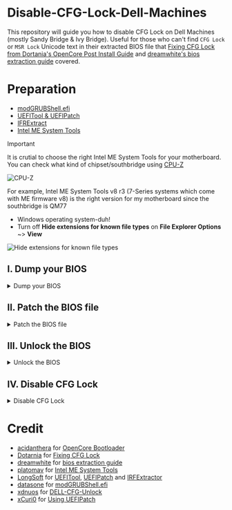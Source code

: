 # Disable-CFG-Lock-Dell-Machines
This repository will guide you how to disable CFG Lock on Dell Machines (mostly Sandy Bridge & Ivy Bridge). Useful for those who can't find ``CFG Lock`` or ``MSR Lock`` Unicode text in their extracted BIOS file that [Fixing CFG Lock from Dortania's OpenCore Post Install Guide](https://dortania.github.io/OpenCore-Post-Install/misc/msr-lock.html) and [dreamwhite's bios extraction guide](https://github.com/dreamwhite/bios-extraction-guide) covered.

# Preparation
- [modGRUBShell.efi](https://github.com/datasone/grub-mod-setup_var/releases)
- [UEFITool & UEFIPatch](https://github.com/LongSoft/UEFITool/releases/tag/0.28.0)
- [IFRExtract](https://github.com/LongSoft/IFRExtractor-RS/releases)
- [Intel ME System Tools](https://comsystem-tlt.ru/obzori/me-txe-region)
> [!IMPORTANT]
> It is crutial to choose the right Intel ME System Tools for your motherboard. You can check what kind of chipset/southbridge using [CPU-Z](https://www.cpuid.com/softwares/cpu-z.html)
>
> ![CPU-Z](https://github.com/user-attachments/assets/4eef748d-30ff-4842-b004-fa24ec868b9b)
>
> For example, Intel ME System Tools v8 r3 (7-Series systems which come with ME firmware v8) is the right version for my motherboard since the southbridge is QM77
- Windows operating system-duh!
- Turn off **Hide extensions for known file types** on **File Explorer Options** ~> **View**

![Hide extensions for known file types](https://github.com/user-attachments/assets/44d8863c-a4a4-4c96-8995-dfdfef7560e0)

## I. Dump your BIOS

<details>

<summary>Dump your BIOS</summary>

- Extract [Intel ME System Tools](https://comsystem-tlt.ru/obzori/me-txe-region) (Assuming all downloaded files are in `%userprofile%\Downloads`)
- Go to `%userprofile%\Downloads\Intel ME System Tools\Flash Programming Tool\Windows64` and create a new text document

![Create new text document](https://github.com/user-attachments/assets/71743be5-2c7f-42e6-bd5d-cc3c3b2ca86a)

- Edit the new text document, type/copy these command line and save it.
```
cd /d %~dp0
fptw64.exe -bios -d backup.fd
```
- Rename ``New Text Document.txt`` to ``backupbios.bat``. Run ``backupbios.bat`` as Administrator to create ``backup.fd`` file

![backupbios bat](https://github.com/user-attachments/assets/30c9c768-2053-4347-b33b-239a249f263d)

</details>

## II. Patch the BIOS file

<details>

<summary>Patch the BIOS file</summary>

- Extract [UEFIPatch](https://github.com/LongSoft/UEFITool/releases/tag/0.28.0)
- Copy ``backup.fd`` file from [section I](https://github.com/BluePurplePro/Disable-CFG-Lock-Dell-Machines?tab=readme-ov-file#i-dump-your-bios) to `%userprofile%\Downloads` (same folder with UEFIPatch)
- Open Command Promt and type ``cd %userprofile%\Downloads`` then press Enter
- Type ```UEFIPatch.exe backup.fd``` then press Enter to patch the backup.fd file

 ![UEFIPatch](https://github.com/user-attachments/assets/ca819316-f2e6-4c87-863c-6e549585651f)

- UEFIPatch will generate ``backup.fd.patched`` file. Rename ``backup.fd.patched`` to ``flash.fd``
- Copy the ``flash.fd`` file to `%userprofile%\Downloads\Intel ME System Tools\Flash Programming Tool\Windows64`

![Copy flash fd to userprofile_downloads_intel me system tools](https://github.com/user-attachments/assets/497f97ee-d0da-4326-8145-a3600ec0d86a)

</details>
 
## III. Unlock the BIOS

<details>

<summary>Unlock the BIOS</summary>

- Extract [UEFITool](https://github.com/LongSoft/UEFITool/releases)
- Open backup.fd file using UEFITool.exe and find **BIOS Lock** in the **Text** tab ~> Press Enter

![UEFITool BIOS Lock](https://github.com/user-attachments/assets/32488592-4daa-418c-bf32-389072008f65)

- Select what the search returned. Right click and select **Extract as is...**

![Right click Extract as is](https://github.com/user-attachments/assets/1588d6b5-5445-4d16-be87-381b84276152)

- Name the .sct file as BIOSLock and save.

![Save as BIOS Lock](https://github.com/user-attachments/assets/46d1a964-2afd-4f24-a721-e8a478fdb9c1)

- Extract [IFRExtract](https://github.com/LongSoft/IFRExtractor-RS/releases), then open Command Prompt and type ``ifrextractor.exe BIOSLock.sct``

![Extract the BIOSLock](https://github.com/user-attachments/assets/db1afd80-d683-4083-861a-84138fc9fe2e)

- Open **BIOSLock.sct.0.0.en-US.uefi.ifr.txt** file generated from IFRExtract and find **BIOS Lock**. Check for **VarOffset**, **VarStoreInfo** or **Varname** value `0xYY` and write it down a note or something (in my case it is ``0x40``)

![BIOS Lock search](https://github.com/user-attachments/assets/dd613251-c839-4795-b0a3-3e8a3c3a08cf)

- Boot from [modGRUBShell.efi](https://github.com/datasone/grub-mod-setup_var/releases):
  - Through a UEFI shell (navigate the FS with `cd` and `ls` basic UNIX navigation commands). Find the `EFI partition` where the `modGRUBShell.efi` file is located
  - Or through OpenCore Bootloader (by adding it to `config.plist` under `Misc/Tools` context)

![modGRUBShell efi](https://github.com/user-attachments/assets/7eb49935-2c65-4886-8d76-9ba2e1dd55a4)

- Type ``setup_var 0xYY`` (``YY`` corressponds to the **VarOffset**, **VarStoreInfo** or **Varname** you found earlier) and hit Enter. The value usually returns 0x01 (which means BIOS Lock is enabled)

![Type setup_var 0xYY](https://github.com/user-attachments/assets/12281f6f-2e37-4619-83c5-f49ad0c69099)

- Type ``setup_var 0xYY 0x00`` and press Enter to unlock the BIOS

![Type setup_var 0xYY 0x00](https://github.com/user-attachments/assets/ce2d4aa1-5b10-465a-a5c2-0e89ac11c804)

 - After that, type ``exit`` and reboot back to Windows

</details>

## IV. Disable CFG Lock

<details>

<summary>Disable CFG Lock</summary>

- Go to `%userprofile%\Downloads\Intel ME System Tools\Flash Programming Tool\Windows64` and create a new text document
- Edit the new text document, type/copy these command line and save it.
```
cd /d %~dp0
fptw64.exe -bios -f flash.fd
```

![flashbios bat](https://github.com/user-attachments/assets/90f62dc5-16e3-4d51-bda6-143489c32d69)

- Rename ``New Text Document.txt`` to ``flashbiot.bat``. Run ``flashbios.bat`` as Administrator

![And now we wait](https://github.com/user-attachments/assets/d9fe5efd-3d41-4b75-9135-fee1097af814)

- The CFG Lock should be disabled after the Command Prompt finished patching. Checking via [ControlMsrE2.efi](https://github.com/acidanthera/OpenCorePkg/releases) should provide:

```This firmware has UNLOCKED MSR 0xE2 register!```

![ControlMsrE2](https://github.com/user-attachments/assets/5c15d1c7-6cce-4367-8ba2-5f4be817d139)

![This firmware has UNLOCKED MSR 0xE2](https://github.com/user-attachments/assets/16a5d66e-a2b7-41c5-a7a2-6af38e2c63ed)

- Which means CFG Lock is disabled. Now MacOS should boot without enabling ``AppleCpuPmCfgLock`` or ``AppleXcpmCfgLock`` in **Kernel** -> **Quirks** 

</details>

# Credit
- [acidanthera](https://github.com/acidanthera) for [OpenCore Bootloader](https://github.com/acidanthera/OpenCorePkg)
- [Dotarnia](https://github.com/dortania) for [Fixing CFG Lock](https://dortania.github.io/OpenCore-Post-Install/misc/msr-lock.html#fixing-cfg-lock)
- [dreamwhite](https://github.com/dreamwhite) for [bios extraction guide](https://github.com/dreamwhite/bios-extraction-guide)
- [platomav](https://github.com/platomav) for [Intel ME System Tools](https://comsystem-tlt.ru/obzori/me-txe-region)
- [LongSoft](https://github.com/LongSoft) for [UEFITool](https://github.com/LongSoft/UEFITool), [UEFIPatch](https://github.com/LongSoft/UEFITool/releases/tag/0.28.0) and [IRFExtractor](https://github.com/LongSoft/IFRExtractor-RS)
- [datasone](https://github.com/datasone) for [modGRUBShell.efi](https://github.com/datasone/grub-mod-setup_var)
- [xdnuos](https://github.com/xdnuos) for [DELL-CFG-Unlock](https://github.com/xdnuos/DELL-CFG-Unlock)
- [xCuri0](https://github.com/xCuri0) for [Using UEFIPatch](https://github.com/xCuri0/ReBarUEFI/wiki/Using-UEFIPatch)
 

